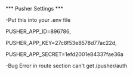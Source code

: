 *** Pusher Settings ***

-Put this into your .env file

PUSHER_APP_ID=896786,

PUSHER_APP_KEY=27c8f53e8578d77ac22d,

PUSHER_APP_SECRET=1efd2001e84337fae36a


-Bug
Error in route section can't get /pusher/auth


